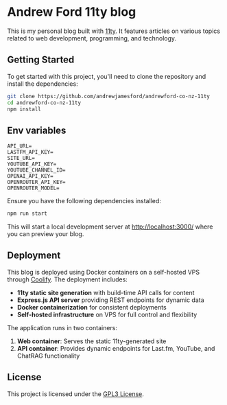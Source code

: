 # Andrew Ford 11ty blog

This is my personal blog built with [11ty](https://www.11ty.dev/). It features articles on various topics related to web development, programming, and technology.

## Getting Started

To get started with this project, you'll need to clone the repository and install the dependencies:

```bash
git clone https://github.com/andrewjamesford/andrewford-co-nz-11ty
cd andrewford-co-nz-11ty
npm install
```

## Env variables

```env
API_URL=
LASTFM_API_KEY=
SITE_URL=
YOUTUBE_API_KEY=
YOUTUBE_CHANNEL_ID=
OPENAI_API_KEY=
OPENROUTER_API_KEY=
OPENROUTER_MODEL=
```

Ensure you have the following dependencies installed:

```sh
npm run start
```

This will start a local development server at [http://localhost:3000/](http://localhost:3000/) where you can preview your blog.

## Deployment

This blog is deployed using Docker containers on a self-hosted VPS through [Coolify](https://coolify.io/). The deployment includes:

- **11ty static site generation** with build-time API calls for content
- **Express.js API server** providing REST endpoints for dynamic data
- **Docker containerization** for consistent deployments
- **Self-hosted infrastructure** on VPS for full control and flexibility

The application runs in two containers:

1. **Web container**: Serves the static 11ty-generated site
2. **API container**: Provides dynamic endpoints for Last.fm, YouTube, and ChatRAG functionality

## License

This project is licensed under the [GPL3 License](https://github.com/andrewjamesford/andrewford-co-nz-11ty/main/LICENSE).

